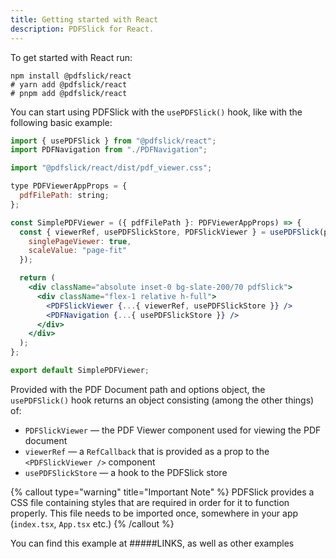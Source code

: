 ```yaml
---
title: Getting started with React
description: PDFSlick for React.
---
```


To get started with React run:
```shell
npm install @pdfslick/react
# yarn add @pdfslick/react
# pnpm add @pdfslick/react
```

You can start using PDFSlick with the `usePDFSlick()` hook, like with the following basic example:
```jsx
import { usePDFSlick } from "@pdfslick/react";
import PDFNavigation from "./PDFNavigation";

import "@pdfslick/react/dist/pdf_viewer.css";

type PDFViewerAppProps = {
  pdfFilePath: string;
};

const SimplePDFViewer = ({ pdfFilePath }: PDFViewerAppProps) => {
  const { viewerRef, usePDFSlickStore, PDFSlickViewer } = usePDFSlick(pdfFilePath, {
    singlePageViewer: true,
    scaleValue: "page-fit"
  });

  return (
    <div className="absolute inset-0 bg-slate-200/70 pdfSlick">
      <div className="flex-1 relative h-full">
        <PDFSlickViewer {...{ viewerRef, usePDFSlickStore }} />
        <PDFNavigation {...{ usePDFSlickStore }} />
      </div>
    </div>
  );
};

export default SimplePDFViewer;
```

Provided with the PDF Document path and options object, the `usePDFSlick()` hook returns an object consisting (among the other things) of:
- `PDFSlickViewer` — the PDF Viewer component used for viewing the PDF document
- `viewerRef` — a `RefCallback` that is provided as a prop to the `<PDFSlickViewer />` component
- `usePDFSlickStore` — a hook to the PDFSlick store


{% callout type="warning" title="Important Note" %}
PDFSlick provides a CSS file containing styles that are required in order for it to function properly. This file needs to be imported once, somewhere in your app (`index.tsx`, `App.tsx` etc.)
{% /callout %}

You can find this example at #####LINKS, as well as other examples

